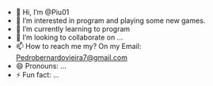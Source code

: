 - 👋 Hi, I’m @Piu01
- 👀 I’m interested in program and playing some new games.
- 🌱 I’m currently learning to program
- 💞️ I’m looking to collaborate on ...
- 📫 How to reach me my? On my Email: Pedrobernardovieira7@gmail.com          
- 😄 Pronouns: ...
- ⚡ Fun fact: ...

<!---
Piu01/Piu01 is a ✨ special ✨ repository because its `README.md` (this file) appears on your GitHub profile.
You can click the Preview link to take a look at your changes.
--->
